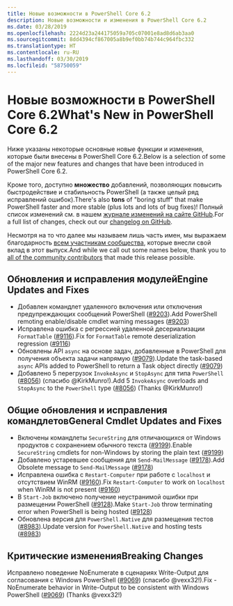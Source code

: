 ```yaml
---
title: Новые возможности в PowerShell Core 6.2
description: Новые возможности и изменения в PowerShell Core 6.2
ms.date: 03/28/2019
ms.openlocfilehash: 2224d23a244175059a705c07001e8ad8d6ab3aa0
ms.sourcegitcommit: 8dd4394cf867005a8b9ef0bb74b744c964fbc332
ms.translationtype: HT
ms.contentlocale: ru-RU
ms.lasthandoff: 03/30/2019
ms.locfileid: "58750059"
---
```

# <a name="whats-new-in-powershell-core-62"></a><span data-ttu-id="b8cca-103">Новые возможности в PowerShell Core 6.2</span><span class="sxs-lookup"><span data-stu-id="b8cca-103">What's New in PowerShell Core 6.2</span></span>

<span data-ttu-id="b8cca-104">Ниже указаны некоторые основные новые функции и изменения, которые были внесены в PowerShell Core 6.2.</span><span class="sxs-lookup"><span data-stu-id="b8cca-104">Below is a selection of some of the major new features and changes that have been introduced in PowerShell Core 6.2.</span></span>

<span data-ttu-id="b8cca-105">Кроме того, доступно **множество** добавлений, позволяющих повысить быстродействие и стабильность PowerShell (а также целый ряд исправлений ошибок).</span><span class="sxs-lookup"><span data-stu-id="b8cca-105">There's also **tons** of "boring stuff" that make PowerShell faster and more stable (plus lots and lots of bug fixes)!</span></span>
<span data-ttu-id="b8cca-106">Полный список изменений см. в нашем [журнале изменений на сайте GitHub](https://github.com/PowerShell/PowerShell/blob/master/CHANGELOG.md).</span><span class="sxs-lookup"><span data-stu-id="b8cca-106">For a full list of changes, check out our [changelog on GitHub](https://github.com/PowerShell/PowerShell/blob/master/CHANGELOG.md).</span></span>

<span data-ttu-id="b8cca-107">Несмотря на то что далее мы называем лишь часть имен, мы выражаем благодарность [всем участникам сообщества](https://github.com/PowerShell/PowerShell/graphs/contributors), которые внесли свой вклад в этот выпуск.</span><span class="sxs-lookup"><span data-stu-id="b8cca-107">And while we call out some names below, thank you to [all of the community contributors](https://github.com/PowerShell/PowerShell/graphs/contributors) that made this release possible.</span></span>

## <a name="engine-updates-and-fixes"></a><span data-ttu-id="b8cca-108">Обновления и исправления модулей</span><span class="sxs-lookup"><span data-stu-id="b8cca-108">Engine Updates and Fixes</span></span>

- <span data-ttu-id="b8cca-109">Добавлен командлет удаленного включения или отключения предупреждающих сообщений PowerShell ([#9203][]).</span><span class="sxs-lookup"><span data-stu-id="b8cca-109">Add PowerShell remoting enable/disable cmdlet warning messages ([#9203][])</span></span>
- <span data-ttu-id="b8cca-110">Исправлена ошибка с регрессией удаленной десериализации `FormatTable` ([#9116][]).</span><span class="sxs-lookup"><span data-stu-id="b8cca-110">Fix for `FormatTable` remote deserialization regression ([#9116][])</span></span>
- <span data-ttu-id="b8cca-111">Обновлены API `async` на основе задач, добавленные в PowerShell для получения объекта задачи напрямую ([#9079][]).</span><span class="sxs-lookup"><span data-stu-id="b8cca-111">Update the task-based `async` APIs added to PowerShell to return a Task object directly ([#9079][])</span></span>
- <span data-ttu-id="b8cca-112">Добавлено 5 перегрузок `InvokeAsync` и `StopAsync` для типа `PowerShell` ([#8056][]) (спасибо @KirkMunro!).</span><span class="sxs-lookup"><span data-stu-id="b8cca-112">Add 5 `InvokeAsync` overloads and `StopAsync` to the `PowerShell` type ([#8056][]) (Thanks @KirkMunro!)</span></span>

## <a name="general-cmdlet-updates-and-fixes"></a><span data-ttu-id="b8cca-113">Общие обновления и исправления командлетов</span><span class="sxs-lookup"><span data-stu-id="b8cca-113">General Cmdlet Updates and Fixes</span></span>

- <span data-ttu-id="b8cca-114">Включены командлеты `SecureString` для отличающихся от Windows продуктов с сохранением обычного текста ([#9199][]).</span><span class="sxs-lookup"><span data-stu-id="b8cca-114">Enable `SecureString` cmdlets for non-Windows by storing the plain text ([#9199][])</span></span>
- <span data-ttu-id="b8cca-115">Добавлено устаревшее сообщения для `Send-MailMessage` ([#9178][]).</span><span class="sxs-lookup"><span data-stu-id="b8cca-115">Add Obsolete message to `Send-MailMessage` ([#9178][])</span></span>
- <span data-ttu-id="b8cca-116">Исправлена ошибка с `Restart-Computer` при работе с `localhost` и отсутствием WinRM ([#9160][]).</span><span class="sxs-lookup"><span data-stu-id="b8cca-116">Fix `Restart-Computer` to work on `localhost` when WinRM is not present ([#9160][])</span></span>
- <span data-ttu-id="b8cca-117">В `Start-Job` включено получение неустранимой ошибки при размещении PowerShell ([#9128][]).</span><span class="sxs-lookup"><span data-stu-id="b8cca-117">Make `Start-Job` throw terminating error when PowerShell is being hosted ([#9128][])</span></span>
- <span data-ttu-id="b8cca-118">Обновлена версия для `PowerShell.Native` для размещения тестов ([#8983][]).</span><span class="sxs-lookup"><span data-stu-id="b8cca-118">Update version for `PowerShell.Native` and hosting tests ([#8983][])</span></span>

## <a name="breaking-changes"></a><span data-ttu-id="b8cca-119">Критические изменения</span><span class="sxs-lookup"><span data-stu-id="b8cca-119">Breaking Changes</span></span>

<span data-ttu-id="b8cca-120">Исправлено поведение NoEnumerate в сценариях Write-Output для согласования с Windows PowerShell ([#9069][]) (спасибо @vexx32!).</span><span class="sxs-lookup"><span data-stu-id="b8cca-120">Fix -NoEnumerate behavior in Write-Output to be consistent with Windows PowerShell ([#9069][]) (Thanks @vexx32!)</span></span>

<!-- Link references -->
[#8056]: https://github.com/PowerShell/PowerShell/pull/8056
[#8983]: https://github.com/PowerShell/PowerShell/pull/8983
[#9069]: https://github.com/PowerShell/PowerShell/pull/9069
[#9079]: https://github.com/PowerShell/PowerShell/pull/9079
[#9116]: https://github.com/PowerShell/PowerShell/pull/9116
[#9128]: https://github.com/PowerShell/PowerShell/pull/9128
[#9160]: https://github.com/PowerShell/PowerShell/pull/9160
[#9178]: https://github.com/PowerShell/PowerShell/pull/9178
[#9199]: https://github.com/PowerShell/PowerShell/pull/9199
[#9203]: https://github.com/PowerShell/PowerShell/pull/9203
